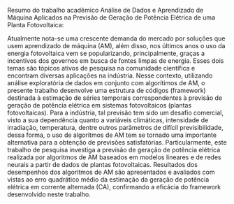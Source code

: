 Resumo do trabalho acadêmico Análise de Dados e Aprendizado de Máquina Aplicados na Previsão de Geração de Potência Elétrica de uma Planta Fotovoltaica:

Atualmente nota-se uma crescente demanda do mercado por soluções que usem aprendizado de máquina (AM), além disso, nos últimos anos o uso da energia fotovoltaica vem se popularizando, principalmente, graças a incentivos dos governos em busca de fontes limpas de energia. Esses dois temas são tópicos ativos de pesquisa na comunidade científica e encontram diversas aplicações na indústria. Nesse contexto, utilizando análise exploratória de dados em conjunto com algorítimos de AM, o presente trabalho desenvolve uma estrutura de códigos (framework) destinada à estimação de séries temporais correspondentes à previsão de geração de potência elétrica em sistemas fotovoltaicos (plantas fotovoltaicas). Para a indústria, tal previsão tem sido um desafio comercial, visto a sua dependência quanto a variáveis climáticas, intensidade de irradiação, temperatura, dentre outros parâmetros de difícil previsibilidade, dessa forma, o uso de algoritmos de AM tem se tornado uma importante alternativa para a obtenção de previsões satisfatórias. Particularmente, este trabalho de pesquisa investiga a previsão de geração de potência elétrica realizada por algoritmos de AM baseados em modelos lineares e de redes neurais a partir de dados de plantas fotovoltaicas. Resultados dos desempenhos dos algoritmos de AM são apresentados e avaliados com vistas ao erro quadrático médio da estimação da geração de potência elétrica em corrente alternada (CA), confirmando a eficácia do framework desenvolvido neste trabalho.

